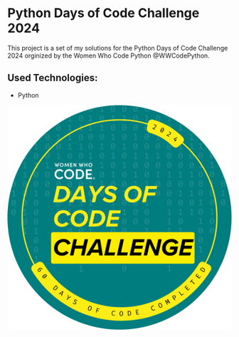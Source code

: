 # Python Days of Code Challenge 2024

This project is a set of my solutions for the Python Days of Code Challenge 2024 orginized by the Women Who Code Python @WWCodePython.

## Used Technologies:

- Python

![status_workflow](https://github.com/nverbic/python-days-of-code/blob/main/src/docs/60%20Days%20WWCode%20Days%20of%20Code%202024%20Completion%20Badge%20for%20Participants.png)
